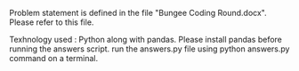 Problem statement is defined in the file "Bungee Coding Round.docx". Please refer to this file. 

Texhnology used : Python along with pandas.
Please install pandas before running the answers script.
run the answers.py file using python answers.py command on a terminal.
